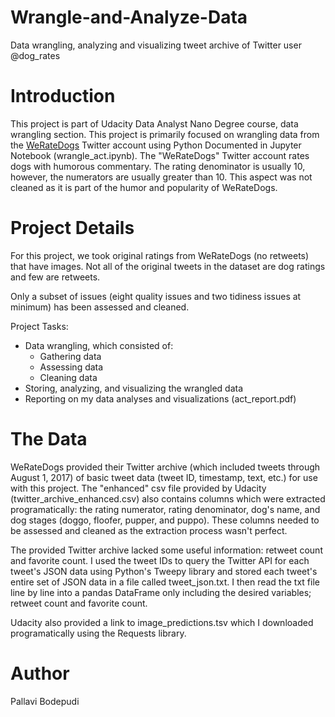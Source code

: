 # Wrangle-and-Analyze-Data
Data wrangling, analyzing and visualizing tweet archive of Twitter user @dog_rates

# Introduction
This project is part of Udacity Data Analyst Nano Degree course, data wrangling section. This project is primarily focused on wrangling data from the [WeRateDogs](https://twitter.com/dog_rates) Twitter account using Python
Documented in Jupyter Notebook (wrangle_act.ipynb). The "WeRateDogs" Twitter account rates dogs with humorous commentary. The rating denominator is usually 10, however, the numerators are usually greater than 10.
This aspect was not cleaned as it is part of the humor and popularity of WeRateDogs.

# Project Details
For this project, we  took original ratings from WeRateDogs (no retweets) that have images. Not all of the original tweets in the dataset are dog ratings and few are retweets.

Only a subset of issues (eight quality issues and two tidiness issues at minimum) has been assessed and cleaned.

Project Tasks:
- Data wrangling, which consisted of:
  - Gathering data
  - Assessing data
  - Cleaning data
- Storing, analyzing, and visualizing the wrangled data
- Reporting on my data analyses and visualizations (act_report.pdf)

# The Data
WeRateDogs provided their Twitter archive (which included tweets through August 1, 2017) of basic tweet data (tweet ID, timestamp, text, etc.) for use with this project. The "enhanced" csv file provided by Udacity (twitter_archive_enhanced.csv) also contains columns which were extracted programatically: the rating numerator, rating denominator, dog's name, and dog stages (doggo, floofer, pupper, and puppo). These columns needed to be assessed and cleaned as the extraction process wasn't perfect.

The provided Twitter archive lacked some useful information: retweet count and favorite count. I used the tweet IDs to query the Twitter API for each tweet's JSON data using Python's Tweepy library and stored each tweet's entire set of JSON data in a file called tweet_json.txt. I then read the txt file line by line into a pandas DataFrame only including the desired variables; retweet count and favorite count.

Udacity also provided a link to image_predictions.tsv which I downloaded programatically using the Requests library.

# Author
Pallavi Bodepudi
